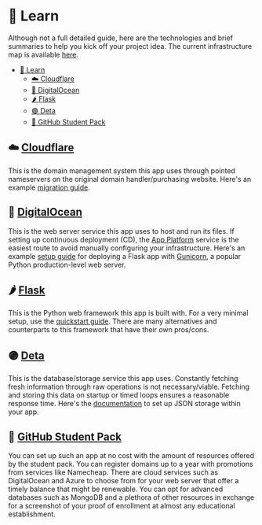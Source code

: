 # 📜 Learn
Although not a full detailed guide, here are the technologies and brief summaries to help you kick off your project idea. The current infrastructure map is available [here](https://github.com/SlugTools/api/blob/main/layouts/current.dio.png).
- [📜 Learn](#-learn)
  - [☁️ Cloudflare](#️-cloudflare)
  - [🌊 DigitalOcean](#-digitalocean)
  - [🌶️ Flask](#️-flask)
  - [🟣 Deta](#-deta)
  - [🎒 GitHub Student Pack](#-github-student-pack)

## ☁️ [Cloudflare](https://www.cloudflare.com/)
This is the domain management system this app uses through pointed nameservers on the original domain handler/purchasing website. Here's an example [migration guide](https://youtu.be/XQKkb84EjNQ).

## 🌊 [DigitalOcean](https://www.digitalocean.com)
This is the web server service this app uses to host and run its files. If setting up continuous deployment (CD), the [App Platform](https://www.digitalocean.com/products/app-platform) service is the easiest route to avoid manually configuring your infrastructure. Here's an example [setup guide](https://youtu.be/0xsPqOi_XpM) for deploying a Flask app with [Gunicorn](https://gunicorn.org/), a popular Python production-level web server.

## 🌶️ [Flask](https://flask.palletsprojects.com/en/latest/)
This is the Python web framework this app is built with. For a very minimal setup, use the [quickstart guide](https://flask.palletsprojects.com/en/latest/quickstart/). There are many alternatives and counterparts to this framework that have their own pros/cons.

## 🟣 [Deta](https://www.deta.sh/)
This is the database/storage service this app uses. Constantly fetching fresh information through raw operations is not necessary/viable. Fetching and storing this data on startup or timed loops ensures a reasonable response time. Here's the [documentation](https://docs.deta.sh/docs/base/sdk) to set up JSON storage within your app.

## 🎒 [GitHub Student Pack](https://education.github.com/pack)
You can set up such an app at no cost with the amount of resources offered by the student pack. You can register domains up to a year with promotions from services like Namecheap. There are cloud services such as DigitalOcean and Azure to choose from for your web server that offer a timely balance that might be renewable. You can opt for advanced databases such as MongoDB and a plethora of other resources in exchange for a screenshot of your proof of enrollment at almost any educational establishment.
